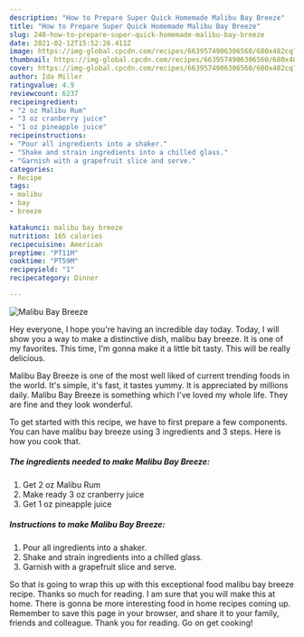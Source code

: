 ```yaml
---
description: "How to Prepare Super Quick Homemade Malibu Bay Breeze"
title: "How to Prepare Super Quick Homemade Malibu Bay Breeze"
slug: 240-how-to-prepare-super-quick-homemade-malibu-bay-breeze
date: 2021-02-12T15:52:26.411Z
image: https://img-global.cpcdn.com/recipes/6639574906306560/680x482cq70/malibu-bay-breeze-recipe-main-photo.jpg
thumbnail: https://img-global.cpcdn.com/recipes/6639574906306560/680x482cq70/malibu-bay-breeze-recipe-main-photo.jpg
cover: https://img-global.cpcdn.com/recipes/6639574906306560/680x482cq70/malibu-bay-breeze-recipe-main-photo.jpg
author: Ida Miller
ratingvalue: 4.9
reviewcount: 6237
recipeingredient:
- "2 oz Malibu Rum"
- "3 oz cranberry juice"
- "1 oz pineapple juice"
recipeinstructions:
- "Pour all ingredients into a shaker."
- "Shake and strain ingredients into a chilled glass."
- "Garnish with a grapefruit slice and serve."
categories:
- Recipe
tags:
- malibu
- bay
- breeze

katakunci: malibu bay breeze 
nutrition: 165 calories
recipecuisine: American
preptime: "PT11M"
cooktime: "PT59M"
recipeyield: "1"
recipecategory: Dinner

---
```



![Malibu Bay Breeze](https://img-global.cpcdn.com/recipes/6639574906306560/680x482cq70/malibu-bay-breeze-recipe-main-photo.jpg)

Hey everyone, I hope you're having an incredible day today. Today, I will show you a way to make a distinctive dish, malibu bay breeze. It is one of my favorites. This time, I'm gonna make it a little bit tasty. This will be really delicious.



Malibu Bay Breeze is one of the most well liked of current trending foods in the world. It's simple, it's fast, it tastes yummy. It is appreciated by millions daily. Malibu Bay Breeze is something which I've loved my whole life. They are fine and they look wonderful.


To get started with this recipe, we have to first prepare a few components. You can have malibu bay breeze using 3 ingredients and 3 steps. Here is how you cook that.

<!--inarticleads1-->

##### The ingredients needed to make Malibu Bay Breeze:

1. Get 2 oz Malibu Rum
1. Make ready 3 oz cranberry juice
1. Get 1 oz pineapple juice




<!--inarticleads2-->

##### Instructions to make Malibu Bay Breeze:

1. Pour all ingredients into a shaker.
1. Shake and strain ingredients into a chilled glass.
1. Garnish with a grapefruit slice and serve.




So that is going to wrap this up with this exceptional food malibu bay breeze recipe. Thanks so much for reading. I am sure that you will make this at home. There is gonna be more interesting food in home recipes coming up. Remember to save this page in your browser, and share it to your family, friends and colleague. Thank you for reading. Go on get cooking!
